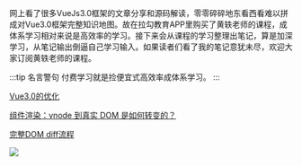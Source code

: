网上看了很多VueJs3.0框架的文章分享和源码解读，零零碎碎地东看西看难以拼成对Vue3.0框架完整知识地图。故在拉勾教育APP里购买了黄轶老师的课程，成体系学习相对来说是高效率的学习。接下来会从课程的学习整理出笔记，算是加深学习，从笔记输出倒逼自己学习输入。如果读者们看了我的笔记意犹未尽，欢迎大家订阅黄轶老师的课程。

:::tip 名言警句
付费学习就是捡便宜式高效率成体系学习。
:::

[Vue3.0的优化](/vue3.x/notes/frameOptimize.html)

[组件渲染：vnode 到真实 DOM 是如何转变的？](/vue3.x/notes/componentRender.html)

[完整DOM diff流程](/vue3.x/notes/domDiff.html)

![](https://upload-images.jianshu.io/upload_images/3061147-f93f4e3c0b200497.png?imageMogr2/auto-orient/strip%7CimageView2/2/w/1240)


